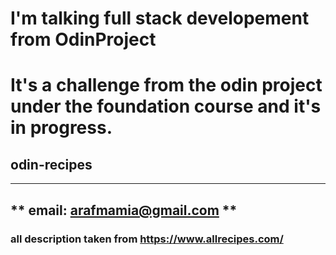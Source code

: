# I'm talking full stack developement from OdinProject

<!--  -->

# It's a challenge from the odin project under the foundation course and it's in progress.

## odin-recipes

---

## ** email: arafmamia@gmail.com **

### all description taken from https://www.allrecipes.com/
